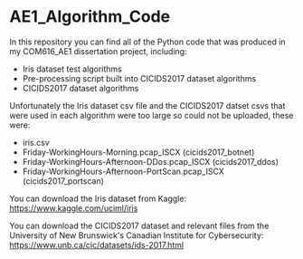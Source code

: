 # AE1_Algorithm_Code
In this repository you can find all of the Python code that was produced in my COM616_AE1 dissertation project, including:
- Iris dataset test algorithms
- Pre-processing script built into CICIDS2017 dataset algorithms
- CICIDS2017 dataset algorithms

Unfortunately the Iris dataset csv file and the CICIDS2017 datset csvs that were used in each algorithm were too large so could not be uploaded, these were:
- iris.csv
- Friday-WorkingHours-Morning.pcap_ISCX (cicids2017_botnet)
- Friday-WorkingHours-Afternoon-DDos.pcap_ISCX (cicids2017_ddos)
- Friday-WorkingHours-Afternoon-PortScan.pcap_ISCX (cicids2017_portscan)

You can download the Iris dataset from Kaggle: https://www.kaggle.com/uciml/iris

You can download the CICIDS2017 dataset and relevant files from the University of New Brunswick's Canadian Institute for Cybersecurity: https://www.unb.ca/cic/datasets/ids-2017.html
